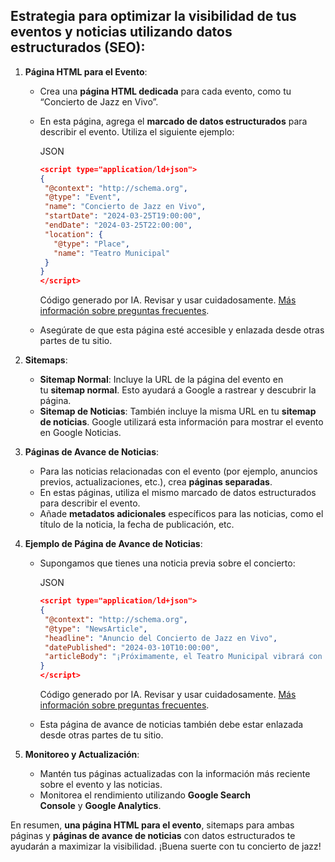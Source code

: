 ## Estrategia  para optimizar la visibilidad de tus eventos y noticias utilizando datos estructurados (SEO):

1. **Página HTML para el Evento**:
   
   - Crea una **página HTML dedicada** para cada evento, como tu “Concierto de Jazz en Vivo”.
   
   - En esta página, agrega el **marcado de datos estructurados** para describir el evento. Utiliza el siguiente ejemplo:
     
     JSON
     
     ```json
     <script type="application/ld+json">
     {
      "@context": "http://schema.org",
      "@type": "Event",
      "name": "Concierto de Jazz en Vivo",
      "startDate": "2024-03-25T19:00:00",
      "endDate": "2024-03-25T22:00:00",
      "location": {
        "@type": "Place",
        "name": "Teatro Municipal"
      }
     }
     </script>
     ```
     
     Código generado por IA. Revisar y usar cuidadosamente. [Más información sobre preguntas frecuentes](https://www.bing.com/new#faq).
   
   - Asegúrate de que esta página esté accesible y enlazada desde otras partes de tu sitio.

2. **Sitemaps**:
   
   - **Sitemap Normal**: Incluye la URL de la página del evento en tu **sitemap normal**. Esto ayudará a Google a rastrear y descubrir la página.
   - **Sitemap de Noticias**: También incluye la misma URL en tu **sitemap de noticias**. Google utilizará esta información para mostrar el evento en Google Noticias.

3. **Páginas de Avance de Noticias**:
   
   - Para las noticias relacionadas con el evento (por ejemplo, anuncios previos, actualizaciones, etc.), crea **páginas separadas**.
   - En estas páginas, utiliza el mismo marcado de datos estructurados para describir el evento.
   - Añade **metadatos adicionales** específicos para las noticias, como el título de la noticia, la fecha de publicación, etc.

4. **Ejemplo de Página de Avance de Noticias**:
   
   - Supongamos que tienes una noticia previa sobre el concierto:
     
     JSON
     
     ```json
     <script type="application/ld+json">
     {
      "@context": "http://schema.org",
      "@type": "NewsArticle",
      "headline": "Anuncio del Concierto de Jazz en Vivo",
      "datePublished": "2024-03-10T10:00:00",
      "articleBody": "¡Próximamente, el Teatro Municipal vibrará con el Concierto de Jazz en Vivo!..."
     }
     </script>
     ```
     
     Código generado por IA. Revisar y usar cuidadosamente. [Más información sobre preguntas frecuentes](https://www.bing.com/new#faq).
   
   - Esta página de avance de noticias también debe estar enlazada desde otras partes de tu sitio.

5. **Monitoreo y Actualización**:
   
   - Mantén tus páginas actualizadas con la información más reciente sobre el evento y las noticias.
   - Monitorea el rendimiento utilizando **Google Search Console** y **Google Analytics**.

En resumen, **una página HTML para el evento**, sitemaps para ambas páginas y **páginas de avance de noticias** con datos estructurados te ayudarán a maximizar la visibilidad. ¡Buena suerte con tu concierto de jazz!
